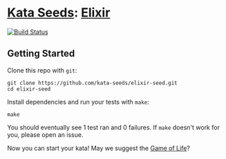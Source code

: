 # [Kata Seeds](http://kata-seeds.github.io): [Elixir](http://www.elixir-lang.org)
[![Build Status](https://travis-ci.org/kata-seeds/elixir-seed.svg?branch=master)](https://travis-ci.org/kata-seeds/elixir-seed)

## Getting Started

Clone this repo with `git`:

    git clone https://github.com/kata-seeds/elixir-seed.git
    cd elixir-seed

Install dependencies and run your tests with `make`:

    make

You should eventually see 1 test ran and 0 failures. If `make` doesn't work for you, please open an issue.

Now you can start your kata! May we suggest the [Game of Life](http://en.wikipedia.org/wiki/Conway's_Game_of_Life)?
